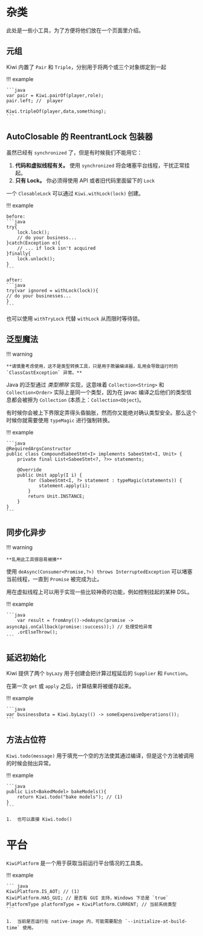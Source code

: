 # 杂类
此处是一些小工具，为了方便将他们放在一个页面里介绍。

## 元组
Kiwi 内置了 `Pair` 和 `Triple`，分别用于将两个或三个对象绑定到一起

!!! example

    ```java
    var pair = Kiwi.pairOf(player,role);
    pair.left; //  player

    Kiwi.tripleOf(player,data,something);
    ```

## AutoClosable 的 ReentrantLock 包装器
虽然已经有 `synchronized` 了，但是有时候我们不能用它：

1. **代码和虚拟线程有关。** 使用 `synchronized` 将会堵塞平台线程，干扰正常挂起。
2. **只有 Lock。** 你必须得使用 API 或者旧代码里面留下的 `Lock`

一个 `ClosableLock` 可以通过 `Kiwi.withLock(lock)` 创建。

!!! example

    before:
    ```java
    try{
        lock.lock();
        // do your business...
    }catch(Exception e){
        // ... if lock isn't acquired
    }finally{
        lock.unlock();
    }
    ```

    after:
    ```java
    try(var ignored = withLock(lock)){
    // do your businesses...
    }
    ```

也可以使用 `withTryLock` 代替 `withLock` 从而限时等待锁。

## 泛型魔法

!!! warning

    **请慎重考虑使用，这不是类型转换工具，只是用于欺骗编译器，乱用会导致运行时的 `ClassCastException` 异常。**

Java 的泛型通过 *类型擦除* 实现，这意味着 `Collection<String>` 和 `Collection<Order>` 实际上是同一个类型，因为在 javac 编译之后他们的类型信息都会被擦为 `Collection` (本质上：`Collection<Object`)。

有时候你会被上下界限定弄得头昏脑胀，然而你又能绝对确认类型安全。那么这个时候你就需要使用 `typeMagic` 进行强制转换。

!!! example

    ```java
    @RequiredArgsConstructor
    public class CompoundSabeeStmt<I> implements SabeeStmt<I, Unit> {
        private final List<SabeeStmt<?, ?>> statements;

        @Override
        public Unit apply(I i) {
            for (SabeeStmt<I, ?> statement : typeMagic(statements)) {
                statement.apply(i);
            }
            return Unit.INSTANCE;
        }
    }
    ```

## 同步化异步

!!! warning

    **乱用此工具很容易被揍**

使用 `deAsync(Consumer<Promise,?>) throws InterruptedException` 可以堵塞当前线程，一直到 `Promise` 被完成为止。

用在虚拟线程上可以用于实现一些比较神奇的功能，例如控制挂起的某种 DSL。

!!! example

    ```java
        var result = fromAny(()->deAsync(promise -> asyncApi.onCallback(promise::success));) // 处理受检异常
        .orElseThrow();
    ```
## 延迟初始化

Kiwi 提供了两个 `byLazy` 用于创建会把计算过程延后的 `Supplier` 和 `Function`。

在第一次 `get` 或 `apply` 之后，计算结果将被缓存起来。

!!! example

    ```java
    var businessData = Kiwi.byLazy(() -> someExpensiveOperations());
    ```

## 方法占位符

`Kiwi.todo(message)` 用于填充一个空的方法使其通过编译，但是这个方法被调用的时候会抛出异常。

!!! example

    ```java
    public List<BakedModel> bakeModels(){
        return Kiwi.todo("bake models"); // (1)
    }
    ```

    1.  也可以直接 Kiwi.todo()


# 平台

`KiwiPlatform` 是一个用于获取当前运行平台情况的工具类。

!!! example

    ``` java
    KiwiPlatform.IS_AOT; // (1)
    KiwiPlatform.HAS_GUI; // 是否有 GUI 支持，Windows 下总是 `true`
    PlatformType platformType = KiwiPlatform.CURRENT; // 当前系统类型
    ```

    1.  当前是否运行在 native-image 内，可能需要配合 `--initialize-at-build-time` 使用。
